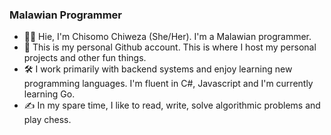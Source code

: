 ### Malawian Programmer

- 👋&#127997;  Hie, I'm Chisomo Chiweza (She/Her). I'm a Malawian programmer.
- 💖 This is my personal Github account. This is where I host my personal projects and other fun things. 
- 🛠️ I work primarily with backend systems and enjoy learning new programming languages. I'm fluent in C#, Javascript and I'm currently learning Go.
- ✍️ In my spare time, I like to read, write, solve algorithmic problems and play chess.
